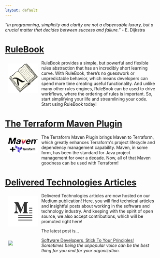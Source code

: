 ```yaml
---
layout: default
---
```


_“In programming, simplicity and clarity are not a dispensable luxury, but a crucial matter that decides between success and failure.”_ - E. Dijkstra

# <a href="{{ site.github.rulebook_repo_url }}">RuleBook</a>
<a href="{{ site.github.rulebook_repo_url }}" style="border: 0px"><img src="RuleBook.png" width="100px" align="left" style="margin: 10px 10px 30px 10px;"></a> RuleBook provides a simple, but powerful and flexible rules abstraction that has an incredibly short learning curve.
With RuleBook, there’s no guesswork or unpredictable behavior, which means developers can spend more time creating useful functionality. And unlike many other rules engines, RuleBook can be used to drive workflows, where the ordering of rules is important. So, start simplifying your life and streamlining your code. Start using RuleBook today!

# <a href="{{ site.github.terraform_maven_repo_url }}">The Terraform Maven Plugin</a>
<a href="{{ site.github.terraform_maven_repo_url }}" style="border: 0px"><img src="MavenTerraform.png" width="100px" align="left" style="margin: 10px 10px 30px 10px;"></a>The Terraform Maven Plugin brings Maven to Terraform, which greatly enhances Terraform's project lifecycle and dependency management capability. Maven, in some form, has been the standard for Java project management for over a decade. Now, all of that Maven goodness can be used with Terraform!

# <a href="https://medium.com/deliveredtechnologies">Delivered Technologies Articles</a>
<a href="https://medium.com/deliveredtechnologies" style="border: 0px"><img src="medium.png" width="100px" align="left" style="margin: 10px 10px 30px 10px;"></a>Delivered Technologies articles are now hosted on our Medium publication! Here, you will find technical articles
and insightful posts about working in the software and technology industry. And keeping with the spirit of open source,
we also accept contributions, which will be promoted right here!

The latest post is...

<img src="https://miro.medium.com/max/1370/1*T1QLqs-f0Lq1sgVbHqXTdw.jpeg" width="100px" align="left" style="margin: 10px 10px 30px 10px;"><a href="https://medium.com/deliveredtechnologies/software-developers-stick-to-your-principles-689ad985aa2c">Software Developers, Stick To Your Principles!</a><br/><i>Sometimes being the unpopular voice can be the best thing for you and for your organization.</i>